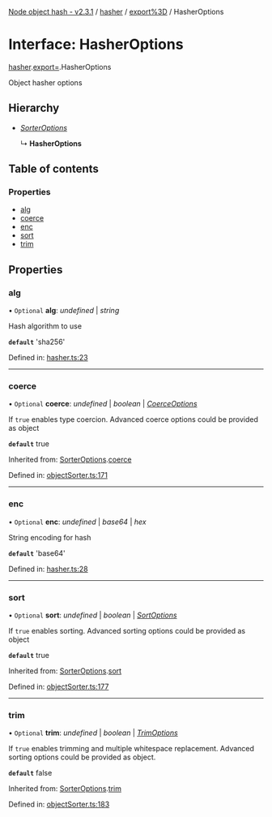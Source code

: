[Node object hash - v2.3.1](../README.md) / [hasher](../modules/hasher.md) / [export%3D](../modules/hasher.export_.md) / HasherOptions

# Interface: HasherOptions

[hasher](../modules/hasher.md).[export=](../modules/hasher.export_.md).HasherOptions

Object hasher options

## Hierarchy

- [_SorterOptions_](objectsorter.export_.sorteroptions.md)

  ↳ **HasherOptions**

## Table of contents

### Properties

- [alg](hasher.export_.hasheroptions.md#alg)
- [coerce](hasher.export_.hasheroptions.md#coerce)
- [enc](hasher.export_.hasheroptions.md#enc)
- [sort](hasher.export_.hasheroptions.md#sort)
- [trim](hasher.export_.hasheroptions.md#trim)

## Properties

### alg

• `Optional` **alg**: _undefined_ | _string_

Hash algorithm to use

**`default`** 'sha256'

Defined in: [hasher.ts:23](https://github.com/SkeLLLa/node-object-hash/blob/94c2a98/src/hasher.ts#L23)

---

### coerce

• `Optional` **coerce**: _undefined_ | _boolean_ | [_CoerceOptions_](objectsorter.export_.coerceoptions.md)

If `true` enables type coercion.
Advanced coerce options could be provided as object

**`default`** true

Inherited from: [SorterOptions](objectsorter.export_.sorteroptions.md).[coerce](objectsorter.export_.sorteroptions.md#coerce)

Defined in: [objectSorter.ts:171](https://github.com/SkeLLLa/node-object-hash/blob/94c2a98/src/objectSorter.ts#L171)

---

### enc

• `Optional` **enc**: _undefined_ | _base64_ | _hex_

String encoding for hash

**`default`** 'base64'

Defined in: [hasher.ts:28](https://github.com/SkeLLLa/node-object-hash/blob/94c2a98/src/hasher.ts#L28)

---

### sort

• `Optional` **sort**: _undefined_ | _boolean_ | [_SortOptions_](objectsorter.export_.sortoptions.md)

If `true` enables sorting.
Advanced sorting options could be provided as object

**`default`** true

Inherited from: [SorterOptions](objectsorter.export_.sorteroptions.md).[sort](objectsorter.export_.sorteroptions.md#sort)

Defined in: [objectSorter.ts:177](https://github.com/SkeLLLa/node-object-hash/blob/94c2a98/src/objectSorter.ts#L177)

---

### trim

• `Optional` **trim**: _undefined_ | _boolean_ | [_TrimOptions_](objectsorter.export_.trimoptions.md)

If `true` enables trimming and multiple whitespace replacement.
Advanced sorting options could be provided as object.

**`default`** false

Inherited from: [SorterOptions](objectsorter.export_.sorteroptions.md).[trim](objectsorter.export_.sorteroptions.md#trim)

Defined in: [objectSorter.ts:183](https://github.com/SkeLLLa/node-object-hash/blob/94c2a98/src/objectSorter.ts#L183)
